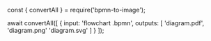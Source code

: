 const {
  convertAll
} = require('bpmn-to-image');

await convertAll([
  {
    input: 'flowchart .bpmn',
    outputs: [
      'diagram.pdf',
      'diagram.png'
      'diagram.svg'
    ]
  }
]);

